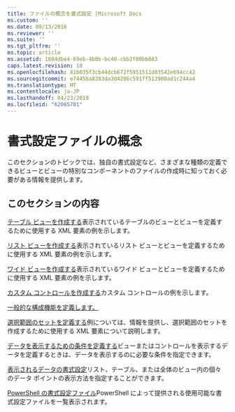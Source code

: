 ```yaml
---
title: ファイルの概念を書式設定 |Microsoft Docs
ms.custom: ''
ms.date: 09/13/2016
ms.reviewer: ''
ms.suite: ''
ms.tgt_pltfrm: ''
ms.topic: article
ms.assetid: 1804dbe4-69eb-4b0b-bc40-cbb2f00bb083
caps.latest.revision: 10
ms.openlocfilehash: 81b035f3cb44dcb672f5951511d03542e694cc42
ms.sourcegitcommit: e7445ba8203da304286c591ff513900ad1c244a4
ms.translationtype: MT
ms.contentlocale: ja-JP
ms.lasthandoff: 04/23/2019
ms.locfileid: "62065701"
---
```

# <a name="formatting-file-concepts"></a>書式設定ファイルの概念

このセクションのトピックでは、独自の書式設定など、さまざまな種類の定義できるビューとビューの特別なコンポーネントのファイルの作成時に知っておく必要がある情報を提供します。

## <a name="in-this-section"></a>このセクションの内容

[テーブル ビューを作成する](./creating-a-table-view.md)表示されているテーブルのビューとビューを定義するために使用する XML 要素の例を示します。

[リスト ビューを作成する](./creating-a-list-view.md)表示されているリスト ビューとビューを定義するために使用する XML 要素の例を示します。

[ワイド ビューを作成する](./creating-a-wide-view.md)表示されているワイド ビューとビューを定義するために使用する XML 要素の例を示します。

[カスタム コントロールを作成する](./creating-custom-controls.md)カスタム コントロールの例を示します。

[一般的な構成機能を定義します。](./defining-common-configuration-features.md)

[選択範囲のセットを定義する](./defining-selection-sets.md)例については、情報を提供し、選択範囲のセットを作成するために使用する XML 要素について説明します。

[データを表示するための条件を定義する](./defining-conditions-for-displaying-data.md)ビューまたはコントロールを表示するデータを定義するときは、データを表示するのに必要な条件を指定できます。

[表示されるデータの書式設定](./formatting-displayed-data.md)リスト、テーブル、または全体のビュー内の個々 のデータ ポイントの表示方法を指定することができます。

[PowerShell の書式設定ファイル](./powershell-formatting-files.md)PowerShell によって提供される使用可能な書式設定ファイルを一覧表示されます。
